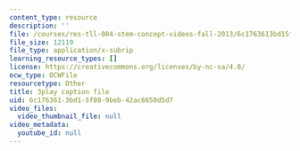 ```yaml
---
content_type: resource
description: ''
file: /courses/res-tll-004-stem-concept-videos-fall-2013/6c1763613bd15f089beb42ac6650d5d7_eRZDD6Ypdc0.vtt
file_size: 12119
file_type: application/x-subrip
learning_resource_types: []
license: https://creativecommons.org/licenses/by-nc-sa/4.0/
ocw_type: OCWFile
resourcetype: Other
title: 3play caption file
uid: 6c176361-3bd1-5f08-9beb-42ac6650d5d7
video_files:
  video_thumbnail_file: null
video_metadata:
  youtube_id: null
---
```

